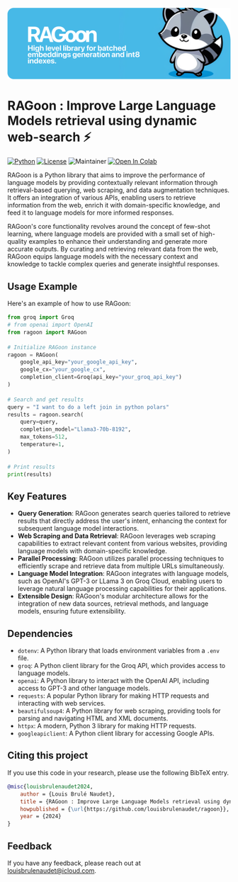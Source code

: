 ![Plot](https://github.com/louisbrulenaudet/ragoon/blob/main/thumbnail.png?raw=true)

# RAGoon : Improve Large Language Models retrieval using dynamic web-search ⚡
[![Python](https://img.shields.io/pypi/pyversions/tensorflow.svg)](https://badge.fury.io/py/tensorflow) [![License](https://img.shields.io/badge/License-Apache_2.0-blue.svg)](https://opensource.org/licenses/Apache-2.0) ![Maintainer](https://img.shields.io/badge/maintainer-@louisbrulenaudet-blue)
<a target="_blank" href="https://colab.research.google.com/github/louisbrulenaudet/tax-retrieval-benchmark/blob/main/RAGoon%20%3A%20Improve%20Large%20Language%20Models%20retrieval%20using%20dynamic%20web-search.ipynb">
  <img src="https://colab.research.google.com/assets/colab-badge.svg" alt="Open In Colab"/>
</a>

RAGoon is a Python library that aims to improve the performance of language models by providing contextually relevant information through retrieval-based querying, web scraping, and data augmentation techniques. It offers an integration of various APIs, enabling users to retrieve information from the web, enrich it with domain-specific knowledge, and feed it to language models for more informed responses.

RAGoon's core functionality revolves around the concept of few-shot learning, where language models are provided with a small set of high-quality examples to enhance their understanding and generate more accurate outputs. By curating and retrieving relevant data from the web, RAGoon equips language models with the necessary context and knowledge to tackle complex queries and generate insightful responses.

## Usage Example
Here's an example of how to use RAGoon:

```python
from groq import Groq
# from openai import OpenAI
from ragoon import RAGoon

# Initialize RAGoon instance
ragoon = RAGoon(
    google_api_key="your_google_api_key",
    google_cx="your_google_cx",
    completion_client=Groq(api_key="your_groq_api_key")
)

# Search and get results
query = "I want to do a left join in python polars"
results = ragoon.search(
    query=query,
    completion_model="Llama3-70b-8192",
    max_tokens=512,
    temperature=1,
)

# Print results
print(results)
```

## Key Features
- **Query Generation**: RAGoon generates search queries tailored to retrieve results that directly address the user's intent, enhancing the context for subsequent language model interactions.
- **Web Scraping and Data Retrieval**: RAGoon leverages web scraping capabilities to extract relevant content from various websites, providing language models with domain-specific knowledge.
- **Parallel Processing**: RAGoon utilizes parallel processing techniques to efficiently scrape and retrieve data from multiple URLs simultaneously.
- **Language Model Integration**: RAGoon integrates with language models, such as OpenAI's GPT-3 or LLama 3 on Groq Cloud, enabling users to leverage natural language processing capabilities for their applications.
- **Extensible Design**: RAGoon's modular architecture allows for the integration of new data sources, retrieval methods, and language models, ensuring future extensibility.

## Dependencies
- `dotenv`: A Python library that loads environment variables from a `.env` file.
- `groq`: A Python client library for the Groq API, which provides access to language models.
- `openai`: A Python library to interact with the OpenAI API, including access to GPT-3 and other language models.
- `requests`: A popular Python library for making HTTP requests and interacting with web services.
- `beautifulsoup4`: A Python library for web scraping, providing tools for parsing and navigating HTML and XML documents.
- `httpx`: A modern, Python 3 library for making HTTP requests.
- `googleapiclient`: A Python client library for accessing Google APIs.

## Citing this project
If you use this code in your research, please use the following BibTeX entry.

```BibTeX
@misc{louisbrulenaudet2024,
	author = {Louis Brulé Naudet},
	title = {RAGoon : Improve Large Language Models retrieval using dynamic web-search},
	howpublished = {\url{https://github.com/louisbrulenaudet/ragoon}},
	year = {2024}
}
```
## Feedback
If you have any feedback, please reach out at [louisbrulenaudet@icloud.com](mailto:louisbrulenaudet@icloud.com).
